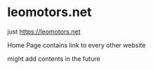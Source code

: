 # leomotors.net

just https://leomotors.net

Home Page contains link to every other website

might add contents in the future
